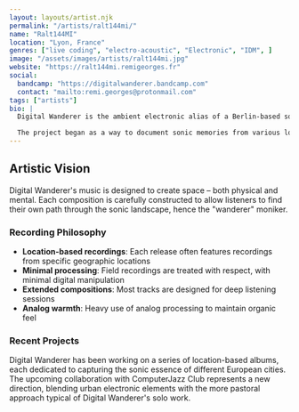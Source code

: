 ```yaml
---
layout: layouts/artist.njk
permalink: "/artists/ralt144mi/"
name: "Ralt144MI"
location: "Lyon, France"
genres: ["live coding", "electro-acoustic", "Electronic", "IDM", ]
image: "/assets/images/artists/ralt144mi.jpg"
website: "https://ralt144mi.remigeorges.fr"
social:
  bandcamp: "https://digitalwanderer.bandcamp.com"
  contact: "mailto:remi.georges@protonmail.com"
tags: ["artists"]
bio: |
  Digital Wanderer is the ambient electronic alias of a Berlin-based sound artist who creates expansive, meditative soundscapes. Known for long-form compositions that evolve slowly over time, Digital Wanderer's work often incorporates field recordings from travels across Europe, creating a sense of place and movement within the music.

  The project began as a way to document sonic memories from various locations, gradually evolving into a more structured artistic practice focused on creating immersive listening experiences.
---
```


## Artistic Vision

Digital Wanderer's music is designed to create space – both physical and mental. Each composition is carefully constructed to allow listeners to find their own path through the sonic landscape, hence the "wanderer" moniker.

### Recording Philosophy

- **Location-based recordings**: Each release often features recordings from specific geographic locations
- **Minimal processing**: Field recordings are treated with respect, with minimal digital manipulation
- **Extended compositions**: Most tracks are designed for deep listening sessions
- **Analog warmth**: Heavy use of analog processing to maintain organic feel

### Recent Projects

Digital Wanderer has been working on a series of location-based albums, each dedicated to capturing the sonic essence of different European cities. The upcoming collaboration with ComputerJazz Club represents a new direction, blending urban electronic elements with the more pastoral approach typical of Digital Wanderer's solo work.
